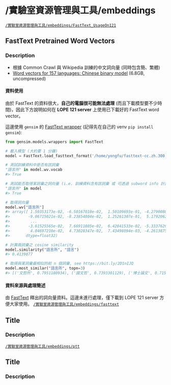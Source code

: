 # /實驗室資源管理與工具/embeddings


<a href='https://drive.google.com/drive/folders/1wsGWJlqgI9dWv1_cpZFZaN0yvWpKFF3X' target='_blank' class='drive-location'><code>/實驗室資源管理與工具/embeddings/FastText_UsageOn121</code></a>

## FastText Pretrained Word Vectors

### Description

- 根據 Common Crawl 與 Wikipedia 訓練的中文詞向量 (同時包含簡、繁體)
- [Word vectors for 157 languages: Chinese binary model](https://fasttext.cc/docs/en/crawl-vectors.html) (6.8GB, uncompressed)


#### 資料使用

由於 FastText 的資料很大，**自己的電腦很可能無法處理** (而且下載模型要不少時間)，因此下方說明如何在 **LOPE 121 server** 上使用已下載好的 FastText word vector。

這邊使用 `gensim` 的 [FastText wrapper](https://radimrehurek.com/gensim/auto_examples/tutorials/run_fasttext.html#sphx-glr-auto-examples-tutorials-run-fasttext-py) (記得先在自己的 venv `pip install gensim`):

    
```python
from gensim.models.wrappers import FastText

# 載入模型 (大約要 1 分鐘)
model = FastText.load_fasttext_format('/home/yongfu/fasttext-cc.zh.300.bin')

# 測試訓練資料中是否有該詞彙
"語言所" in model.wv.vocab
#> True

# 測試能否取得某詞彙之詞向量 (i.e. 訓練資料含有該詞彙 或 可透過 subword info 計算出來)
"語言所" in model
#> True

# 取得詞向量
model.wv["語言所"]
#> array([ 1.50353173e-02, -6.50167018e-02,  1.50109693e-01, -4.27900888e-02,
#>        -9.06715021e-02, -8.23854804e-02,  1.25261307e-01,  5.17920628e-02,
#>         ...
#>        -3.61525565e-02,  7.66911805e-02,  6.42841533e-02, -5.33376262e-02,
#>         4.04697210e-02,  4.73028347e-02,  7.43498094e-03, -4.26138751e-02],
#>       dtype=float32)

# 計算兩詞彙之 cosine similarity
model.similarity("語言所", "語言")
#> 0.4139877

# 取得與某詞彙最相似的前 n 個詞彙, see https://bit.ly/2D1nIJQ
model.most_similar("語言所", topn=3)
#> [('文哲所', 0.7951180934), ('國文哲', 0.7393301129), ('博士論文', 0.7151889204)]
```


#### 資料來源與處理簡述

由 [FastText](https://fasttext.cc) 釋出的詞向量資料。這邊未進行處理，僅下載到 LOPE 121 server 方便大家使用。
<a href='https://drive.google.com/drive/folders/1TmtfHQJ7EcDI9vFrw-HX7J3LOJyD45od' target='_blank' class='drive-location'><code>/實驗室資源管理與工具/embeddings/fasttext</code></a>

## Title
### Description
<a href='https://drive.google.com/drive/folders/1l2CTLOOJeQivRvDTGwqdypWzqrvmdZ4I' target='_blank' class='drive-location'><code>/實驗室資源管理與工具/embeddings/ptt</code></a>

## Title
### Description